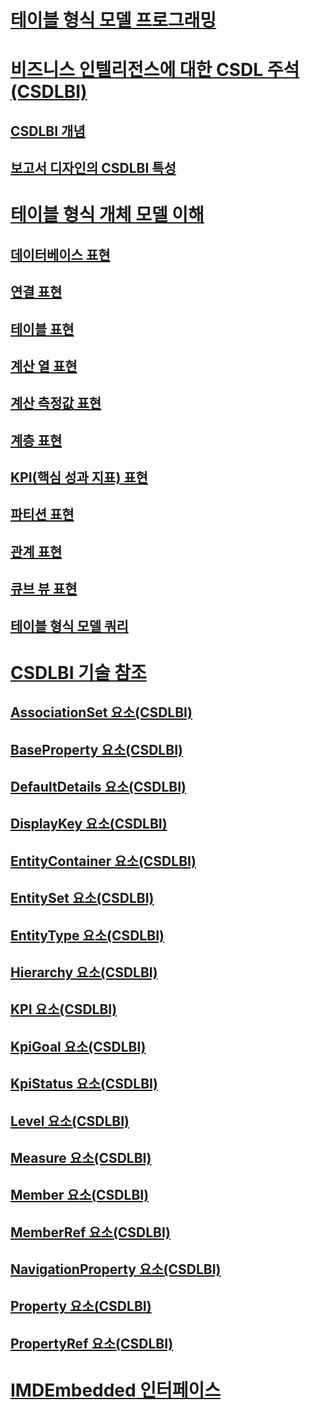 # [테이블 형식 모델 프로그래밍](tabular-model-programming-for-compatibility-levels-1050-through-1103.md)
# [비즈니스 인텔리전스에 대한 CSDL 주석(CSDLBI)](csdl-annotations-for-business-intelligence-csdlbi.md)
## [CSDLBI 개념](csdlbi-concepts.md)
## [보고서 디자인의 CSDLBI 특성](csdlbi-attributes-for-report-design.md)
# [테이블 형식 개체 모델 이해](representation/understanding-tabular-object-model-at-levels-1050-through-1103.md)
## [데이터베이스 표현](representation/database-representation-tabular.md)
## [연결 표현](representation/connection-representation-tabular.md)
## [테이블 표현](representation/tables-representation-tabular.md)
## [계산 열 표현](representation/tables-calculated-column-representation.md)
## [계산 측정값 표현](representation/tables-calculated-measure-representation.md)
## [계층 표현](representation/tables-hierarchy-representation.md)
## [KPI(핵심 성과 지표) 표현](representation/tables-key-performance-indicator-representation.md)
## [파티션 표현](representation/tables-partition-representation.md)
## [관계 표현](representation/relationship-representation-tabular.md)
## [큐브 뷰 표현](representation/perspective-representation-tabular.md)
## [테이블 형식 모델 쿼리](representation/querying-a-tabular-model.md)
# [CSDLBI 기술 참조](conceptual-schema-definition-language-csdl/technical-reference-for-bi-annotations-to-csdl.md)
## [AssociationSet 요소(CSDLBI)](conceptual-schema-definition-language-csdl/associationset-element-csdlbi.md)
## [BaseProperty 요소(CSDLBI)](conceptual-schema-definition-language-csdl/baseproperty-element-csdlbi.md)
## [DefaultDetails 요소(CSDLBI)](conceptual-schema-definition-language-csdl/defaultdetails-element-csdlbi.md)
## [DisplayKey 요소(CSDLBI)](conceptual-schema-definition-language-csdl/displaykey-element-csdlbi.md)
## [EntityContainer 요소(CSDLBI)](conceptual-schema-definition-language-csdl/entitycontainer-element-csdlbi.md)
## [EntitySet 요소(CSDLBI)](conceptual-schema-definition-language-csdl/entityset-element-csdlbi.md)
## [EntityType 요소(CSDLBI)](conceptual-schema-definition-language-csdl/entitytype-element-csdlbi.md)
## [Hierarchy 요소(CSDLBI)](conceptual-schema-definition-language-csdl/hierarchy-element-csdlbi.md)
## [KPI 요소(CSDLBI)](conceptual-schema-definition-language-csdl/kpi-element-csdlbi.md)
## [KpiGoal 요소(CSDLBI)](conceptual-schema-definition-language-csdl/kpigoal-element-csdlbi.md)
## [KpiStatus 요소(CSDLBI)](conceptual-schema-definition-language-csdl/kpistatus-element-csdlbi.md)
## [Level 요소(CSDLBI)](conceptual-schema-definition-language-csdl/level-element-csdlbi.md)
## [Measure 요소(CSDLBI)](conceptual-schema-definition-language-csdl/measure-element-csdlbi.md)
## [Member 요소(CSDLBI)](conceptual-schema-definition-language-csdl/member-element-csdlbi.md)
## [MemberRef 요소(CSDLBI)](conceptual-schema-definition-language-csdl/memberref-element-csdlbi.md)
## [NavigationProperty 요소(CSDLBI)](conceptual-schema-definition-language-csdl/navigationproperty-element-csdlbi.md)
## [Property 요소(CSDLBI)](conceptual-schema-definition-language-csdl/property-element-csdlbi.md)
## [PropertyRef 요소(CSDLBI)](conceptual-schema-definition-language-csdl/propertyref-element-csdlbi.md)
# [IMDEmbedded 인터페이스](imdembeddeddata-interface.md)
